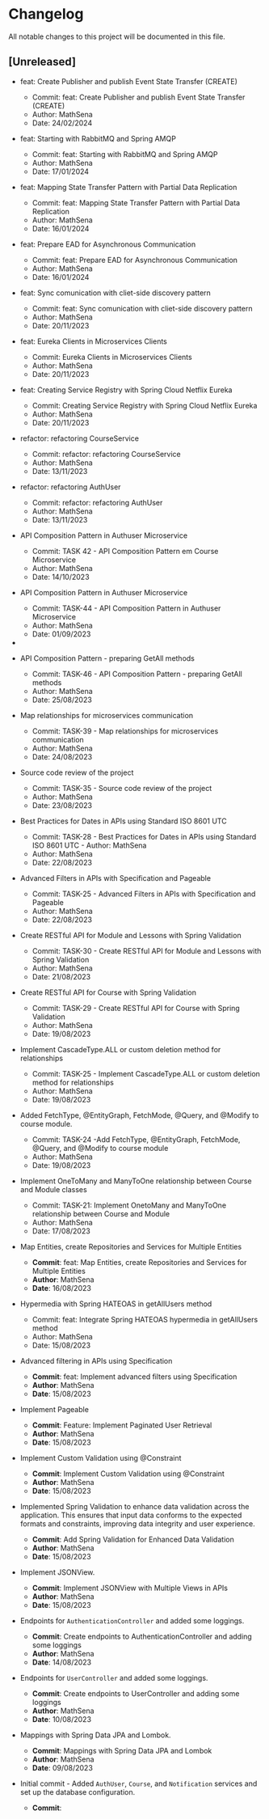 # Changelog

All notable changes to this project will be documented in this file.

## [Unreleased]
- feat: Create Publisher and publish Event State Transfer (CREATE)
  - Commit: feat: Create Publisher and publish Event State Transfer (CREATE)
  - Author: MathSena
  - Date: 24/02/2024

- feat: Starting with RabbitMQ and Spring AMQP
  - Commit: feat: Starting with RabbitMQ and Spring AMQP
  - Author: MathSena
  - Date: 17/01/2024

- feat: Mapping State Transfer Pattern with Partial Data Replication
  - Commit: feat: Mapping State Transfer Pattern with Partial Data Replication
  - Author: MathSena
  - Date: 16/01/2024

- feat: Prepare EAD for Asynchronous Communication
    - Commit: feat: Prepare EAD for Asynchronous Communication
    - Author: MathSena
    - Date: 16/01/2024

- feat: Sync comunication with cliet-side discovery pattern
  - Commit: feat: Sync comunication with cliet-side discovery pattern
  - Author: MathSena
  - Date: 20/11/2023

- feat: Eureka Clients in Microservices Clients
  - Commit: Eureka Clients in Microservices Clients
  - Author: MathSena
  - Date: 20/11/2023

- feat: Creating Service Registry with Spring Cloud Netflix Eureka
  - Commit: Creating Service Registry with Spring Cloud Netflix Eureka
  - Author: MathSena
  - Date: 20/11/2023

- refactor: refactoring CourseService
  - Commit: refactor: refactoring CourseService
  - Author: MathSena
  - Date: 13/11/2023

- refactor: refactoring AuthUser
  - Commit: refactor: refactoring AuthUser
  - Author: MathSena
  - Date: 13/11/2023

- API Composition Pattern in Authuser Microservice
  - Commit: TASK 42 - API Composition Pattern em Course Microservice
  - Author: MathSena
  - Date: 14/10/2023

- API Composition Pattern in Authuser Microservice 
  - Commit: TASK-44 - API Composition Pattern in Authuser Microservice
  - Author: MathSena
  - Date: 01/09/2023
- 
- API Composition Pattern - preparing GetAll methods
  - Commit: TASK-46 - API Composition Pattern - preparing GetAll methods
  - Author: MathSena
  - Date: 25/08/2023

- Map relationships for microservices communication
  - Commit: TASK-39 - Map relationships for microservices communication
  - Author: MathSena
  - Date: 24/08/2023

- Source code review of the project
  - Commit: TASK-35 - Source code review of the project
  - Author: MathSena
  - Date: 23/08/2023

- Best Practices for Dates in APIs using Standard ISO 8601 UTC
  - Commit: TASK-28 - Best Practices for Dates in APIs using Standard ISO 8601 UTC  - Author: MathSena
  - Author: MathSena
  - Date: 22/08/2023

- Advanced Filters in APIs with Specification and Pageable
  - Commit: TASK-25 - Advanced Filters in APIs with Specification and Pageable
  - Author: MathSena
  - Date: 22/08/2023

- Create RESTful API for Module and Lessons with Spring Validation
  - Commit: TASK-30 - Create RESTful API for Module and Lessons with Spring Validation
  - Author: MathSena
  - Date: 21/08/2023

- Create RESTful API for Course with Spring Validation
  - Commit: TASK-29 - Create RESTful API for Course with Spring Validation
  - Author: MathSena
  - Date: 19/08/2023

- Implement CascadeType.ALL or custom deletion method for relationships
  - Commit: TASK-25 - Implement CascadeType.ALL or custom deletion method for relationships
  - Author: MathSena
  - Date: 19/08/2023


- Added FetchType, @EntityGraph, FetchMode, @Query, and @Modify to course module.
  - Commit: TASK-24 -Add FetchType, @EntityGraph, FetchMode, @Query, and @Modify to course module
  - Author: MathSena
  - Date: 19/08/2023


- Implement OneToMany and ManyToOne relationship between Course and Module classes
  - Commit: TASK-21: Implement OnetoMany and ManyToOne relationship between Course and Module
  - Author: MathSena
  - Date: 17/08/2023


- Map Entities, create Repositories and Services for Multiple Entities
  - **Commit**: feat: Map Entities, create Repositories and Services for Multiple Entities
  - **Author**: MathSena
  - **Date**: 16/08/2023


- Hypermedia with Spring HATEOAS in getAllUsers method
  - Commit: feat: Integrate Spring HATEOAS hypermedia in getAllUsers method
  - Author: MathSena
  - Date: 15/08/2023


- Advanced filtering in APIs using Specification
  - **Commit**: feat: Implement advanced filters using Specification
  - **Author**: MathSena
  - **Date**: 15/08/2023


- Implement Pageable
  - **Commit**: Feature: Implement Paginated User Retrieval
  - **Author**: MathSena
  - **Date**: 15/08/2023


- Implement Custom Validation using @Constraint
  - **Commit**: Implement Custom Validation using @Constraint
  - **Author**: MathSena
  - **Date**: 15/08/2023

- Implemented Spring Validation to enhance data validation across the application. This ensures that input data conforms to the expected formats and constraints, improving data integrity and user experience.
  - **Commit**: Add Spring Validation for Enhanced Data Validation
  - **Author**: MathSena
  - **Date**: 15/08/2023


- Implement JSONView.
  - **Commit**: Implement JSONView with Multiple Views in APIs
  - **Author**: MathSena
  - **Date**: 15/08/2023


- Endpoints for `AuthenticationController` and added some loggings.
  - **Commit**: Create endpoints to AuthenticationController and adding some loggings
  - **Author**: MathSena
  - **Date**: 14/08/2023

- Endpoints for `UserController` and added some loggings.
  - **Commit**: Create endpoints to UserController and adding some loggings
  - **Author**: MathSena
  - **Date**: 10/08/2023


- Mappings with Spring Data JPA and Lombok.
  - **Commit**: Mappings with Spring Data JPA and Lombok
  - **Author**: MathSena
  - **Date**: 09/08/2023


- Initial commit - Added `AuthUser`, `Course`, and `Notification` services and set up the database configuration.
  - **Commit**: 